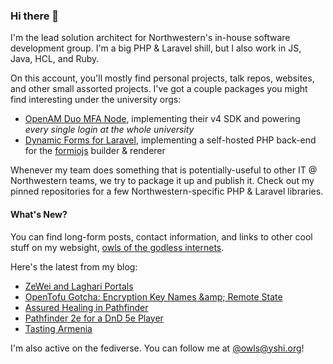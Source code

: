### Hi there 👋
I'm the lead solution architect for Northwestern's in-house software development group. I'm a big PHP & Laravel shill, but I also work in JS, Java, HCL, and Ruby.

On this account, you'll mostly find personal projects, talk repos, websites, and other small assorted projects. I've got a couple packages you might find interesting under the university orgs:

- [OpenAM Duo MFA Node](https://github.com/NUIT-ISO/duo-universal-prompt-auth-node), implementing their v4 SDK and powering *every single login at the whole university*
- [Dynamic Forms for Laravel](https://github.com/NIT-Administrative-Systems/dynamic-forms), implementing a self-hosted PHP back-end for the [formiojs](https://github.com/formio/formio.js/) builder & renderer

Whenever my team does something that is potentially-useful to other IT @ Northwestern teams, we try to package it up and publish it. Check out my pinned repositories for a few Northwestern-specific PHP & Laravel libraries.

#### What's New?
You can find long-form posts, contact information, and links to other cool stuff on my websight, [owls of the godless internets](https://godless-internets.org).

Here's the latest from my blog:

<!-- BLOG-POST-LIST:START -->
- [ZeWei and Laghari Portals](https://godless-internets.org/2025/08/28/zewei-and-laghari-portals)
- [OpenTofu Gotcha: Encryption Key Names &amp;amp; Remote State](https://godless-internets.org/2025/08/27/opentofu-gotcha-encryption-key-names-remote-state)
- [Assured Healing in Pathfinder](https://godless-internets.org/2025/08/26/assured-healing-in-pathfinder)
- [Pathfinder 2e for a DnD 5e Player](https://godless-internets.org/2025/08/25/pathfinder-2e-for-a-dnd-5e-player)
- [Tasting Armenia](https://godless-internets.org/2025/08/24/tasting-armenia)
<!-- BLOG-POST-LIST:END -->

I'm also active on the fediverse. You can follow me at [@owls@yshi.org](https://mastodon.yshi.org/@owls)!
